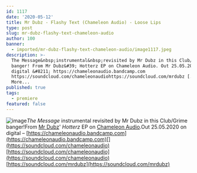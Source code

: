 ```yaml
---
id: 1117
date: '2020-05-12'
title: Mr Dubz - Flashy Text (Chameleon Audio) - Loose Lips
type: post
slug: mr-dubz-flashy-text-chameleon-audio
author: 100
banner:
  - imported/mr-dubz-flashy-text-chameleon-audio/image1117.jpeg
description: >-
  The Message&nbsp;instrumental&nbsp;revisited by Mr Dubz in this Club/Grime
  banger! From Mr Dubz&#39; Hotterz EP on Chameleon Audio. Out 25.05.2020 on
  digital &#8211; https://chameleonaudio.bandcamp.com
  https://soundcloud.com/chameleonaudiohttps://soundcloud.com/mrdubz [...]Read
  More...
published: true
tags:
  - premiere
featured: false
---
```

![image](../imported/mr-dubz-flashy-text-chameleon-audio/image1117.jpeg)_The Message_ instrumental revisited by Mr Dubz in this Club/Grime banger!From [Mr Dubz](https://soundcloud.com/mrdubz)' _Hotterz_ EP on [Chameleon Audio](https://chameleonaudio.bandcamp.com).Out 25.05.2020 on digital – [https://chameleonaudio.bandcamp.com](https://chameleonaudio.bandcamp.com)[](https://soundcloud.com/chameleonaudio)[https://soundcloud.com/chameleonaudio](https://soundcloud.com/chameleonaudio)  
[](https://soundcloud.com/mrdubz)[https://soundcloud.com/mrdubz](https://soundcloud.com/mrdubz)
